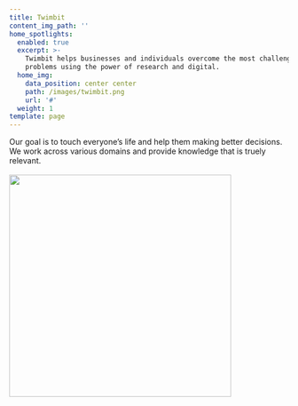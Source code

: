 ```yaml
---
title: Twimbit
content_img_path: ''
home_spotlights:
  enabled: true
  excerpt: >-
    Twimbit helps businesses and individuals overcome the most challenging
    problems using the power of research and digital.
  home_img:
    data_position: center center
    path: /images/twimbit.png
    url: '#'
  weight: 1
template: page
---
```

Our goal is to touch everyone’s life and help them making better decisions. We work across various domains and provide knowledge that is truely relevant.
<br><br>
<img src="blob:https://opensource.twimbit.com/b4332e1f-c914-4a5b-91b1-753564d1f81e" height="400px">


